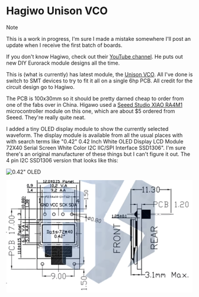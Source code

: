 # Hagiwo Unison VCO

> [!NOTE]
> This is a work in progress, I'm sure I made a mistake somewhere I'll post an update when I receive the first batch of boards. 

If you don't know Hagiwo, check out their [YouTube channel](https://www.youtube.com/@HAGIWO). He puts out new DIY Eurorack module designs all the time.

This is (what is currently) has latest module, the [Unison VCO](https://note.com/solder_state/n/na0ae5754fa9c). All I've done is switch to SMT devices to try to fit it all on a single 6hp PCB. All credit for the circuit design go to Hagiwo.

The PCB is 100x30mm so it should be pretty darned cheap to order from one of the fabs over in China. Higawo used a [Seeed Studio XIAO RA4M1](https://wiki.seeedstudio.com/getting_started_xiao_ra4m1/) microcontroller module on this one, which are about $5 ordered from Seeed. They're really quite neat.

I added a tiny OLED display module to show the currently selected waveform. The display module is available from all the usual places with with search terms like "0.42" 0.42 Inch White OLED Display LCD Module 72X40 Serial Screen White Color I2C IIC/SPI Interface SSD1306". I'm sure there's an original manufacturer of these things but I can't figure it out. The 4 pin I2C SSD1306 version that looks like this:

![0.42" OLED](./docs/O42-OLED.png)

![0.42" OLED Drawing](./docs/042-OLED-drawing.png)
